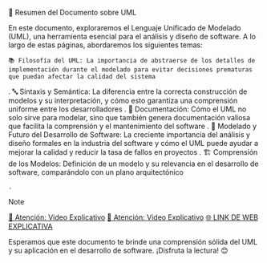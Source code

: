 🌟 Resumen del Documento sobre UML

En este documento, exploraremos el Lenguaje Unificado de Modelado (UML), una herramienta esencial para el análisis y diseño de software. A lo largo de estas páginas, abordaremos los siguientes temas:

    📚 Filosofía del UML: La importancia de abstraerse de los detalles de implementación durante el modelado para evitar decisiones prematuras que puedan afectar la calidad del sistema 

.
🔤 Sintaxis y Semántica: La diferencia entre la correcta construcción de modelos y su interpretación, y cómo esto garantiza una comprensión uniforme entre los desarrolladores
.
📝 Documentación: Cómo el UML no solo sirve para modelar, sino que también genera documentación valiosa que facilita la comprensión y el mantenimiento del software
.
🚀 Modelado y Futuro del Desarrollo de Software: La creciente importancia del análisis y diseño formales en la industria del software y cómo el UML puede ayudar a mejorar la calidad y reducir la tasa de fallos en proyectos
.
🏗️ Comprensión de los Modelos: Definición de un modelo y su relevancia en el desarrollo de software, comparándolo con un plano arquitectónico

    .

>[!NOTE]
[🎥 Atención: Video Explicativo](https://youtu.be/1I979cB4QWQ)
[🎥 Atención: Video Explicativo](https://youtu.be/Aq_C4sVA8hA)
[🌐 LINK DE WEB EXPLICATIVA](https://www.lucidchart.com/pages/es/que-es-el-lenguaje-unificado-de-modelado-uml)







Esperamos que este documento te brinde una comprensión sólida del UML y su aplicación en el desarrollo de software. ¡Disfruta la lectura! 😊
